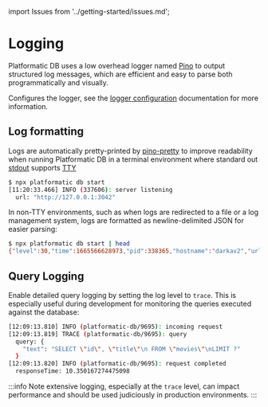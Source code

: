 import Issues from '../getting-started/issues.md';

# Logging

Platformatic DB uses a low overhead logger named [Pino](https://github.com/pinojs/pino)
to output structured log messages, which are efficient and easy to parse both programmatically and visually.

Configures the logger, see the [logger configuration](../logger.md) documentation for more information.

## Log formatting

Logs are automatically pretty-printed by [pino-pretty](https://github.com/pinojs/pino-pretty) to improve readability when running Platformatic DB in a terminal environment where standard out [stdout](https://en.wikipedia.org/wiki/Standard_streams#Standard_output_(stdout)) supports [TTY](https://en.wikipedia.org/wiki/Tty_(Unix))

```bash
$ npx platformatic db start
[11:20:33.466] INFO (337606): server listening
  url: "http://127.0.0.1:3042"
```

In non-TTY environments, such as when logs are redirected to a file or a log management system, logs are formatted as newline-delimited JSON for easier parsing:

```bash
$ npx platformatic db start | head
{"level":30,"time":1665566628973,"pid":338365,"hostname":"darkav2","url":"http://127.0.0.1:3042","msg":"server listening"}
```

## Query Logging

Enable detailed query logging by setting the log level to `trace`. This is especially useful during development for monitoring the queries executed against the database:

```bash
[12:09:13.810] INFO (platformatic-db/9695): incoming request
[12:09:13.819] TRACE (platformatic-db/9695): query
  query: {
    "text": "SELECT \"id\", \"title\"\n FROM \"movies\"\nLIMIT ?"
  }
[12:09:13.820] INFO (platformatic-db/9695): request completed
  responseTime: 10.350167274475098
```

:::info
Note extensive logging, especially at the `trace` level, can impact performance and should be used judiciously in production environments.
:::

<Issues />
